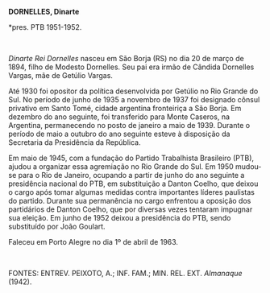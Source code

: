 **DORNELLES, Dinarte**

\*pres. PTB 1951-1952.

 

*Dinarte Rei Dornelles* nasceu em São Borja (RS) no dia 20 de março de
1894, filho de Modesto Dornelles. Seu pai era irmão de Cândida Dornelles
Vargas, mãe de Getúlio Vargas.

Até 1930 foi opositor da política desenvolvida por Getúlio no Rio Grande
do Sul. No período de junho de 1935 a novembro de 1937 foi designado
cônsul privativo em Santo Tomé, cidade argentina fronteiriça a São
Borja. Em dezembro do ano seguinte, foi transferido para Monte Caseros,
na Argentina, permanecendo no posto de janeiro a maio de 1939. Durante o
período de maio a outubro do ano seguinte esteve à disposição da
Secretaria da Presidência da República.

Em maio de 1945, com a fundação do Partido Trabalhista Brasileiro (PTB),
ajudou a organizar essa agremiação no Rio Grande do Sul. Em 1950
mudou-se para o Rio de Janeiro, ocupando a partir de junho do ano
seguinte a presidência nacional do PTB, em substituição a Danton Coelho,
que deixou o cargo após tomar algumas medidas contra importantes líderes
paulistas do partido. Durante sua permanência no cargo enfrentou a
oposição dos partidários de Danton Coelho, que por diversas vezes
tentaram impugnar sua eleição. Em junho de 1952 deixou a presidência do
PTB, sendo substituído por João Goulart.

Faleceu em Porto Alegre no dia 1º de abril de 1963.

 

FONTES: ENTREV. PEIXOTO, A.; INF. FAM.; MIN. REL. EXT. *Almanaque*
(1942).

 
